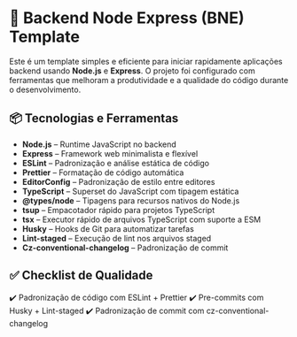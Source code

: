 # 🚀 Backend Node Express (BNE) Template

Este é um template simples e eficiente para iniciar rapidamente aplicações backend usando **Node.js** e **Express**.
O projeto foi configurado com ferramentas que melhoram a produtividade e a qualidade do código durante o desenvolvimento.

## 📦 Tecnologias e Ferramentas

- **Node.js** – Runtime JavaScript no backend
- **Express** – Framework web minimalista e flexível
- **ESLint** – Padronização e análise estática de código
- **Prettier** – Formatação de código automática
- **EditorConfig** – Padronização de estilo entre editores
- **TypeScript** – Superset do JavaScript com tipagem estática
- **@types/node** – Tipagens para recursos nativos do Node.js
- **tsup** – Empacotador rápido para projetos TypeScript
- **tsx** – Executor rápido de arquivos TypeScript com suporte a ESM
- **Husky** – Hooks de Git para automatizar tarefas
- **Lint-staged** – Execução de lint nos arquivos staged
- **Cz-conventional-changelog** – Padronização de commit

## ✅ Checklist de Qualidade

✔️ Padronização de código com ESLint + Prettier
✔️ Pre-commits com Husky + Lint-staged
✔️ Padronização de commit com cz-conventional-changelog
